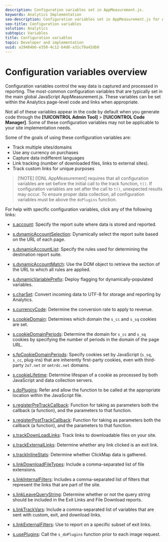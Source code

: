 ```yaml
---
description: Configuration variables set in AppMeasurement.js.
keywords: Analytics Implementation
seo-description: Configuration variables set in AppMeasurement.js for Adobe Analytics
seo-title: Configuration variables
solution: Analytics
subtopic: Variables
title: Configuration variables
topic: Developer and implementation
uuid: a19484b6-e350-4c12-b4d6-a31c79a42db0
---
```


# Configuration variables overview

Configuration variables control the way data is captured and processed in reporting. The most-common configuration variables that are typically set in the main global JavaScript AppMeasurement.js. These variables can be set within the Analytics page-level code and links when appropriate.

Not all of these variables appear in the code by default when you generate code through the **[!UICONTROL Admin Tool]** > **[!UICONTROL Code Manager]**. Some of these configuration variables may not be applicable to your site implementation needs.

Some of the goals of using these configuration variables are:

* Track multiple sites/domains
* Use any currency on purchases
* Capture data indifferent languages
* Link tracking (number of downloaded files, links to external sites).
* Track custom links for unique purposes

> [!NOTE] [!DNL AppMeasurement] requires that all configuration variables are set before the initial call to the track function, `t()`. If configuration variables are set after the call to `t()`, unexpected results may occur. To ensure proper data collection, all configuration variables must be above the `doPlugins` function.

For help with specific configuration variables, click any of the following links:

* [s.account](https://docs.adobe.com/content/help/en/analytics/implementation/javascript-implementation/variables-analytics-reporting/config-var/s-account.html): Specify the report suite where data is stored and reported.

* [s.dynamicAccountSelection](https://docs.adobe.com/content/help/en/analytics/implementation/javascript-implementation/variables-analytics-reporting/config-var/s-dynaccsel.html): Dynamically select the report suite based on the URL of each page.

* [s.dynamicAccountList](https://docs.adobe.com/content/help/en/analytics/implementation/javascript-implementation/variables-analytics-reporting/config-var/s-dynacclist.html): Specify the rules used for determining the destination report suite.

* [s.dynamicAccountMatch](https://docs.adobe.com/content/help/en/analytics/implementation/javascript-implementation/variables-analytics-reporting/config-var/s-dynaccmatch.html): Use the DOM object to retrieve the section of the URL to which all rules are applied.

* [s.dynamicVariablePrefix](https://docs.adobe.com/content/help/en/analytics/implementation/javascript-implementation/variables-analytics-reporting/config-var/s-dynvarprefix.html): Deploy flagging for dynamically-populated variables.

* [s.charSet](https://docs.adobe.com/content/help/en/analytics/implementation/javascript-implementation/variables-analytics-reporting/config-var/s-charset.html): Convert incoming data to UTF-8 for storage and reporting by Analytics.

* [s.currencyCode](https://docs.adobe.com/content/help/en/analytics/implementation/javascript-implementation/variables-analytics-reporting/config-var/s-currcode.html): Determine the conversion rate to apply to revenue.

* [s.cookieDomain](https://docs.adobe.com/content/help/en/analytics/implementation/javascript-implementation/variables-analytics-reporting/config-var/s-cookdom.html): Determines which domain the `s_cc` and `s_sq` cookies are set.

* [s.cookieDomainPeriods](https://docs.adobe.com/content/help/en/analytics/implementation/javascript-implementation/variables-analytics-reporting/config-var/s-cookdomperiods.html): Determine the domain for `s_cc` and `s_sq` cookies by specifying the number of periods in the domain of the page URL.

* [s.fpCookieDomainPeriods](https://docs.adobe.com/content/help/en/analytics/implementation/javascript-implementation/variables-analytics-reporting/config-var/s-fpcookdomperiods.html): Specify cookies set by JavaScript (`s_sq`, `s_cc`, plug-ins) that are inherently first-party cookies, even with third-party `2o7.net` or `omtrdc.net` domains.

* [s.cookieLifetime](https://docs.adobe.com/content/help/en/analytics/implementation/javascript-implementation/variables-analytics-reporting/config-var/s-cooklifetime.html): Determine lifespan of a cookie as processed by both JavaScript and data collection servers.

* [s.doPlugins](https://docs.adobe.com/content/help/en/analytics/implementation/javascript-implementation/variables-analytics-reporting/config-var/s-doplugins.html): Refer and allow the function to be called at the appropriate location within the JavaScript file.

* [s.registerPreTrackCallback](https://docs.adobe.com/content/help/en/analytics/implementation/javascript-implementation/variables-analytics-reporting/config-var/s-regpretrackcback.html): Function for taking as parameters both the callback (a function), and the parameters to that function.

* [s.registerPostTrackCallback](https://docs.adobe.com/content/help/en/analytics/implementation/javascript-implementation/variables-analytics-reporting/config-var/s-regpretrackcback.html): Function for taking as parameters both the callback (a function), and the parameters to that function.

* [s.trackDownLoadLinks](https://docs.adobe.com/content/help/en/analytics/implementation/javascript-implementation/variables-analytics-reporting/config-var/s-trackdnloadlinks.html): Track links to downloadable files on your site.

* [s.trackExternalLinks](https://docs.adobe.com/content/help/en/analytics/implementation/javascript-implementation/variables-analytics-reporting/config-var/s-trackextlinks.html): Determine whether any link clicked is an exit link.

* [s.trackInlineStats](https://docs.adobe.com/content/help/en/analytics/implementation/javascript-implementation/variables-analytics-reporting/config-var/s-trackinlinestats.html): Determine whether ClickMap data is gathered.

* [s.linkDownloadFileTypes](https://docs.adobe.com/content/help/en/analytics/implementation/javascript-implementation/variables-analytics-reporting/config-var/s-linkdownldftype.html): Include a comma-separated list of file extensions.

* [s.linkInternalFilters](https://docs.adobe.com/content/help/en/analytics/implementation/javascript-implementation/variables-analytics-reporting/config-var/s-linkintfilters.html): Includes a comma-separated list of filters that represent the links that are part of the site.

* [s.linkLeaveQueryString](https://docs.adobe.com/content/help/en/analytics/implementation/javascript-implementation/variables-analytics-reporting/config-var/s-linklvqrystring.html): Determine whether or not the query string should be included in the Exit Links and File Download reports.

* [s.linkTrackVars](https://docs.adobe.com/content/help/en/analytics/implementation/javascript-implementation/variables-analytics-reporting/config-var/s-linktrackvars.html): Include a comma-separated list of variables that are sent with custom, exit, and download links.

* [s.linkExternalFilters](https://docs.adobe.com/content/help/en/analytics/implementation/javascript-implementation/variables-analytics-reporting/config-var/s-linkextfilters.html): Use to report on a specific subset of exit links.

* [s.usePlugins](https://docs.adobe.com/content/help/en/analytics/implementation/javascript-implementation/variables-analytics-reporting/config-var/s-useplugins.html): Call the `s_doPlugins` function prior to each image request.


